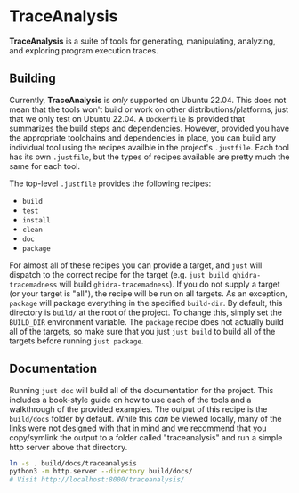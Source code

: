 # TraceAnalysis

**TraceAnalysis** is a suite of tools for generating, manipulating, analyzing, and exploring program execution traces.

## Building

Currently, **TraceAnalysis** is _only_ supported on Ubuntu 22.04. This does not mean that the tools won't build or work on other distributions/platforms, just that we only test on Ubuntu 22.04. A `Dockerfile` is provided that summarizes the build steps and dependencies. However, provided you have the appropriate toolchains and dependencies in place, you can build any individual tool using the recipes availble in the project's `.justfile`. Each tool has its own `.justfile`, but the types of recipes available are pretty much the same for each tool.

The top-level `.justfile` provides the following recipes:

- `build`
- `test`
- `install`
- `clean`
- `doc`
- `package`

For almost all of these recipes you can provide a target, and `just` will dispatch to the correct recipe for the target (e.g. `just build ghidra-tracemadness` will build `ghidra-tracemadness`). If you do not supply a target (or your target is "all"), the recipe will be run on all targets. As an exception, `package` will package everything in the specified `build-dir`. By default, this directory is `build/` at the root of the project. To change this, simply set the `BUILD_DIR` environment variable. The `package` recipe does not actually build all of the targets, so make sure that you just `just build` to build all of the targets before running `just package`.

## Documentation

Running `just doc` will build all of the documentation for the project. This includes a book-style guide on how to use each of the tools and a walkthrough of the provided examples. The output of this recipe is the `build/docs` folder by default. While this _can_ be viewed locally, many of the links were not designed with that in mind and we recommend that you copy/symlink the output to a folder called "traceanalysis" and run a simple http server above that directory.

```bash
ln -s . build/docs/traceanalysis
python3 -m http.server --directory build/docs/
# Visit http://localhost:8000/traceanalysis/
```
